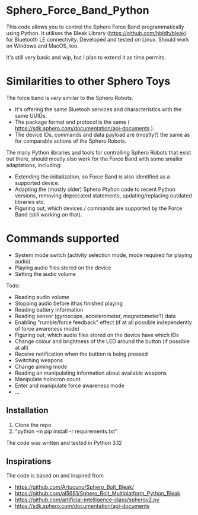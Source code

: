 # Sphero_Force_Band_Python

This code allows you to control the Sphero Force Band programmatically using Python. It utilises the Bleak Library (https://github.com/hbldh/bleak) for Bluetooth LE connectivity. Developed and tested on Linux. Should work
on Windows and MacOS, too.

It's still very basic and wip, but I plan to extend it as time permits.

# Similarities to other Sphero Toys

The force band is *very* similar to the Sphero Robots.
* It's offering the same Bluetooh services and characteristics with the same UUIDs.
* The package format and protocol is the same ( https://sdk.sphero.com/documentation/api-documents ).
* The device IDs, commands and data payload are (mostly?) the same as for comparable actions of the Sphero Robots.

The many Python libraries and tools for controlling Sphero Robots that exist out there, should mostly also work for the Force Band with some smaller adaptations, including:
*  Extending the initialization, so Force Band is also identified as a supported device.
*  Adapting the (mostly older) Sphero Ptyhon code to recent Python versions, removing deprecated statements, updating/replacing outdated libraries etc.
*  Figuring out, which devices / commands are supported by the Force Band (still working on that).

# Commands supported

* System mode switch (activity selection mode, mode required for playing audio)
* Playing audio files stored on the device
* Setting the audio volume

Todo:
* Reading audio volume
* Stopping audio before ithas finished playing
* Reading battery information
* Reading sensor (gyroscope, accelerometer, magnetometer?) data
* Enabling "rumble/force feedback" effect (if at all possible independently of force awareness mode)
* Figuring out, which audio files stored on the device have which IDs
* Change colour and brightness of the LED around the button (if possible at all)
* Receive notification when the buttion is being pressed
* Switching weapons
* Change aiming mode
* Reading an manipulating information about available weapons
* Manipulate holocron count
* Enter and manipulate force awareness mode
* ...

## Installation
1. Clone the repo
2. "python -m pip install -r requirements.txt"

The code was written and tested in Python 3.12

## Inspirations
The code is based on and inspired from
* https://github.com/Artucuno/Sphero_Bolt_Bleak/
* https://github.com/al5681/Sphero_Bolt_Multiplatform_Python_Bleak
* https://github.com/artificial-intelligence-class/spherov2.py
* https://sdk.sphero.com/documentation/api-documents


